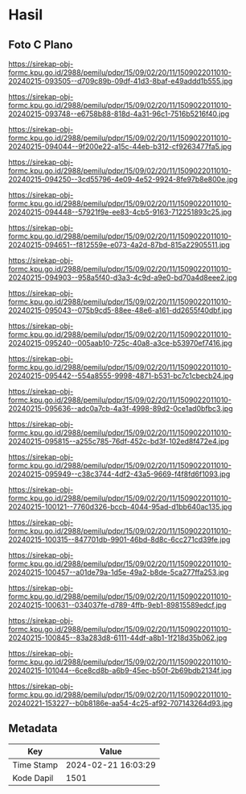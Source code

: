 # Hasil

## Foto C Plano

https://sirekap-obj-formc.kpu.go.id/2988/pemilu/pdpr/15/09/02/20/11/1509022011010-20240215-093505--d709c89b-09df-41d3-8baf-e49addd1b555.jpg

https://sirekap-obj-formc.kpu.go.id/2988/pemilu/pdpr/15/09/02/20/11/1509022011010-20240215-093748--e6758b88-818d-4a31-96c1-7516b5216f40.jpg

https://sirekap-obj-formc.kpu.go.id/2988/pemilu/pdpr/15/09/02/20/11/1509022011010-20240215-094044--9f200e22-a15c-44eb-b312-cf9263477fa5.jpg

https://sirekap-obj-formc.kpu.go.id/2988/pemilu/pdpr/15/09/02/20/11/1509022011010-20240215-094250--3cd55796-4e09-4e52-9924-8fe97b8e800e.jpg

https://sirekap-obj-formc.kpu.go.id/2988/pemilu/pdpr/15/09/02/20/11/1509022011010-20240215-094448--57921f9e-ee83-4cb5-9163-712251893c25.jpg

https://sirekap-obj-formc.kpu.go.id/2988/pemilu/pdpr/15/09/02/20/11/1509022011010-20240215-094651--f812559e-e073-4a2d-87bd-815a22905511.jpg

https://sirekap-obj-formc.kpu.go.id/2988/pemilu/pdpr/15/09/02/20/11/1509022011010-20240215-094903--958a5f40-d3a3-4c9d-a9e0-bd70a4d8eee2.jpg

https://sirekap-obj-formc.kpu.go.id/2988/pemilu/pdpr/15/09/02/20/11/1509022011010-20240215-095043--075b9cd5-88ee-48e6-a161-dd2655f40dbf.jpg

https://sirekap-obj-formc.kpu.go.id/2988/pemilu/pdpr/15/09/02/20/11/1509022011010-20240215-095240--005aab10-725c-40a8-a3ce-b53970ef7416.jpg

https://sirekap-obj-formc.kpu.go.id/2988/pemilu/pdpr/15/09/02/20/11/1509022011010-20240215-095442--554a8555-9998-4871-b531-bc7c1cbecb24.jpg

https://sirekap-obj-formc.kpu.go.id/2988/pemilu/pdpr/15/09/02/20/11/1509022011010-20240215-095636--adc0a7cb-4a3f-4998-89d2-0ce1ad0bfbc3.jpg

https://sirekap-obj-formc.kpu.go.id/2988/pemilu/pdpr/15/09/02/20/11/1509022011010-20240215-095815--a255c785-76df-452c-bd3f-102ed8f472e4.jpg

https://sirekap-obj-formc.kpu.go.id/2988/pemilu/pdpr/15/09/02/20/11/1509022011010-20240215-095949--c38c3744-4df2-43a5-9669-f4f8fd6f1093.jpg

https://sirekap-obj-formc.kpu.go.id/2988/pemilu/pdpr/15/09/02/20/11/1509022011010-20240215-100121--7760d326-bccb-4044-95ad-d1bb640ac135.jpg

https://sirekap-obj-formc.kpu.go.id/2988/pemilu/pdpr/15/09/02/20/11/1509022011010-20240215-100315--847701db-9901-46bd-8d8c-6cc271cd39fe.jpg

https://sirekap-obj-formc.kpu.go.id/2988/pemilu/pdpr/15/09/02/20/11/1509022011010-20240215-100457--a01de79a-1d5e-49a2-b8de-5ca277ffa253.jpg

https://sirekap-obj-formc.kpu.go.id/2988/pemilu/pdpr/15/09/02/20/11/1509022011010-20240215-100631--034037fe-d789-4ffb-9eb1-89815589edcf.jpg

https://sirekap-obj-formc.kpu.go.id/2988/pemilu/pdpr/15/09/02/20/11/1509022011010-20240215-100845--83a283d8-6111-44df-a8b1-1f218d35b062.jpg

https://sirekap-obj-formc.kpu.go.id/2988/pemilu/pdpr/15/09/02/20/11/1509022011010-20240215-101044--6ce8cd8b-a6b9-45ec-b50f-2b69bdb2134f.jpg

https://sirekap-obj-formc.kpu.go.id/2988/pemilu/pdpr/15/09/02/20/11/1509022011010-20240221-153227--b0b8186e-aa54-4c25-af92-707143264d93.jpg


## Metadata

| Key        | Value               |
| ---------- | ------------------- |
| Time Stamp | 2024-02-21 16:03:29 |
| Kode Dapil | 1501                |




